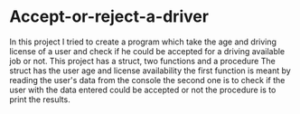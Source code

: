 # Accept-or-reject-a-driver
In this project I tried to create a program which take the age and driving license of a user and check if he could be accepted for a driving available job or not.
This project has a struct, two functions and a procedure
The struct has the user age and license availability
the first function is meant by reading the user's data from the console
the second one is to check if the user with the data entered could be accepted or not
the procedure is to print the results.
